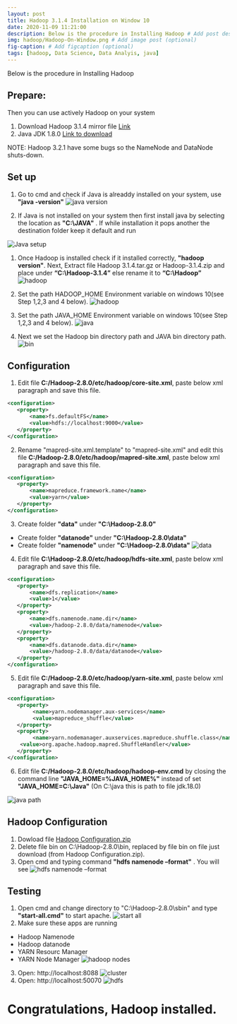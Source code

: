 ```yaml
---
layout: post
title: Hadoop 3.1.4 Installation on Window 10
date: 2020-11-09 11:21:00
description: Below is the procedure in Installing Hadoop # Add post description (optional)
img: hadoop/Hadoop-On-Window.png # Add image post (optional)
fig-caption: # Add figcaption (optional)
tags: [hadoop, Data Science, Data Analyis, java]
---
```

Below is the procedure in Installing Hadoop

## Prepare:
Then you can use actively Hadoop on your system

1. Download Hadoop 3.1.4 mirror file [Link ](https://www.apache.org/dyn/closer.cgi/hadoop/common/hadoop-3.1.4/hadoop-3.1.4.tar.gz)
1. Java JDK 1.8.0 [Link to download](http://www.oracle.com/technetwork/java/javase/downloads/jdk8-downloads-2133151.html)

NOTE: Hadoop 3.2.1 have some bugs so the NameNode and DataNode shuts-down.

## Set up
1. Go to cmd and check if Java is alreaddy installed on your system, use **"java -version"**
![java version]({{site.baseurl}}/assets/img/posts/hadoop/How%20to%20check%20java%20version.png)

1. If Java is not installed on your system then first install java by selecting the location as **"C:\JAVA"** . If while installation it pops another the destination folder keep it default and run

![Java setup]({{site.baseurl}}/assets/img/posts/hadoop/Java.png)

1. Once Hadoop is installed check if it installed correctly, **"hadoop version"**. Next, Extract file Hadoop 3.1.4.tar.gz or Hadoop-3.1.4.zip and place under **“C:\Hadoop-3.1.4”** else rename it to **“C:\Hadoop”**
![hadoop]({{site.baseurl}}/assets/img/posts/hadoop/Hadoop-2.8.0.png)

1. Set the path HADOOP_HOME Environment variable on windows 10(see Step 1,2,3 and 4 below).
![hadoop]({{site.baseurl}}/assets/img/posts/hadoop/Hadoop%20Path.png)

1. Set the path JAVA_HOME Environment variable on windows 10(see Step 1,2,3 and 4 below).
![java]({{site.baseurl}}/assets/img/posts/hadoop/Java%20Path.png)

1. Next we set the Hadoop bin directory path and JAVA bin directory path.
![bin]({{site.baseurl}}/assets/img/posts/hadoop/bin%20directory%20path.png)

## Configuration
1. Edit file **C:/Hadoop-2.8.0/etc/hadoop/core-site.xml**, paste below xml paragraph and save this file.

```xml
<configuration>
   <property>
       <name>fs.defaultFS</name>
       <value>hdfs://localhost:9000</value>
   </property>
</configuration>
```

2. Rename "mapred-site.xml.template" to "mapred-site.xml" and edit this file **C:/Hadoop-2.8.0/etc/hadoop/mapred-site.xml**, paste below xml paragraph and save this file.

```xml
<configuration>
   <property>
       <name>mapreduce.framework.name</name>
       <value>yarn</value>
   </property>
</configuration>
```

3. Create folder **"data"** under **"C:\Hadoop-2.8.0"**
* Create folder  **"datanode"** under **"C:\Hadoop-2.8.0\data"**
* Create folder  **"namenode"** under **"C:\Hadoop-2.8.0\data"**
![data]({{site.baseurl}}/assets/img/posts/hadoop/data.PNG)
4. Edit file  **C:\Hadoop-2.8.0/etc/hadoop/hdfs-site.xml**, paste below xml paragraph and save this file.

```xml
<configuration>
   <property>
       <name>dfs.replication</name>
       <value>1</value>
   </property>
   <property>
       <name>dfs.namenode.name.dir</name>
       <value>/hadoop-2.8.0/data/namenode</value>
   </property>
   <property>
       <name>dfs.datanode.data.dir</name>
       <value>/hadoop-2.8.0/data/datanode</value>
   </property>
</configuration>
```

5. Edit file **C:/Hadoop-2.8.0/etc/hadoop/yarn-site.xml**, paste below xml paragraph and save this file.

```xml
<configuration>
   <property>
    	<name>yarn.nodemanager.aux-services</name>
    	<value>mapreduce_shuffle</value>
   </property>
   <property>
      	<name>yarn.nodemanager.auxservices.mapreduce.shuffle.class</name>  
	<value>org.apache.hadoop.mapred.ShuffleHandler</value>
   </property>
</configuration>
```

6. Edit file **C:/Hadoop-2.8.0/etc/hadoop/hadoop-env.cmd** by closing the command line  **"JAVA_HOME=%JAVA_HOME%"** instead of set  **"JAVA_HOME=C:\Java"** (On C:\java this is path to file jdk.18.0)

![java path]({{site.baseurl}}/assets/img/posts/hadoop/java%20path%20setup.png)

## Hadoop Configuration
1. Dowload file [Hadoop Configuration.zip](https://github.com/MuhammadBilalYar/HADOOP-INSTALLATION-ON-WINDOW-10/blob/master/Hadoop%20Configuration.zip) 
1. Delete file bin on C:\Hadoop-2.8.0\bin, replaced by file bin on file just download (from Hadoop Configuration.zip).
1. Open cmd and typing command **"hdfs namenode –format"** . You will see 
![hdfs namenode –format]({{site.baseurl}}/assets/img/posts/hadoop/hdfs%20namenode%20%E2%80%93format.PNG)

## Testing
1. Open cmd and change directory to "C:\Hadoop-2.8.0\sbin" and type **"start-all.cmd"** to start apache.
![start all]({{site.baseurl}}/assets/img/posts/hadoop/start-all.PNG)
1. Make sure these apps are running 
* Hadoop Namenode
* Hadoop datanode
* YARN Resourc Manager
* YARN Node Manager
![hadoop nodes]({{site.baseurl}}/assets/img/posts/hadoop/nodes.PNG)
3. Open:  http://localhost:8088
![cluster]({{site.baseurl}}/assets/img/posts/hadoop/hadoop%20cluster.PNG)
4. Open:  http://localhost:50070
![hdfs]({{site.baseurl}}/assets/img/posts/hadoop/hdfs.PNG)
# Congratulations, Hadoop installed.
